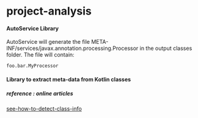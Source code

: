 # project-analysis


#### AutoService Library

AutoService will generate the file META-INF/services/javax.annotation.processing.Processor in the output classes folder. The file will contain:
```
foo.bar.MyProcessor
```


#### Library to extract meta-data from Kotlin classes

##### reference **:** online articles
[see-how-to-detect-class-info](https://willowtreeapps.com/ideas/generating-code-via-annotations-in-kotlin)


